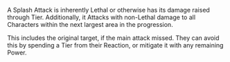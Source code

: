 A Splash Attack is inherently Lethal or otherwise has its damage raised through Tier. Additionally, it Attacks with non-Lethal damage to all Characters within the next largest area in the progression. 

This includes the original target, if the main attack missed. They can avoid this by spending a Tier from their Reaction, or mitigate it with any remaining Power.